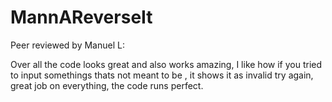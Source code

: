 # MannAReverseIt

Peer reviewed by Manuel L:

Over all the code looks great and also works amazing, I like how if you tried to input somethings thats not meant to be , it shows it as invalid try again, great job on everything, the code runs perfect.
